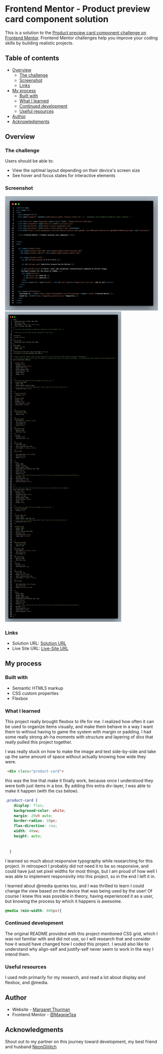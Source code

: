 # Frontend Mentor - Product preview card component solution

This is a solution to the [Product preview card component challenge on Frontend Mentor](https://www.frontendmentor.io/challenges/product-preview-card-component-GO7UmttRfa). Frontend Mentor challenges help you improve your coding skills by building realistic projects. 

## Table of contents

- [Overview](#overview)
  - [The challenge](#the-challenge)
  - [Screenshot](#screenshot)
  - [Links](#links)
- [My process](#my-process)
  - [Built with](#built-with)
  - [What I learned](#what-i-learned)
  - [Continued development](#continued-development)
  - [Useful resources](#useful-resources)
- [Author](#author)
- [Acknowledgments](#acknowledgments)

## Overview

### The challenge

Users should be able to:

- View the optimal layout depending on their device's screen size
- See hover and focus states for interactive elements

### Screenshot
![](./images/html.screenshot.png)
![](./images/css.screenshot.png)




### Links

- Solution URL: [Solution URL](https://github.com/MagpieTea/ProductReviewCard.git)
- Live Site URL: [Live-Site URL](https://magpietea.github.io/ProductReviewCard/)

## My process

### Built with

- Semantic HTML5 markup
- CSS custom properties
- Flexbox


### What I learned

This project really brought flexbox to life for me. I realized how often it can be used to organize items visually, and make them behave in a way I want them to without having to game the system with margin or padding. I had some really strong ah-ha moments with structure and layering of divs that really pulled this project together.

I was really stuck on how to make the image and text side-by-side and take up the same amount of space without actually knowing how wide they were. 
```html
 <div class="product-card">
```
this was the line that make it finally work, because once I understood they were both just items in a box. By adding this extra div-layer, I was able to make it happen (with the css below).
```css
.product-card {
    display: flex;
    background-color: white;
    margin: 20vh auto;
    border-radius: 10px;
    flex-direction: row;
    width: 40vw;
    height: auto;
    
         
  }
  ```

I learned so much about responsive typography while researching for this project. In retrospect I probably did not need it to be so responsive, and could have just set pixel widths for most things, but I am proud of how well I was able to implement responsivity into this project, so in the end I left it in.

I learned about @media queries too, and I was thrilled to learn I could change the view based on the device that was being used by the user! Of course I knew this was possible in theory, having experienced it as a user, but knowing the process by which it happens is awesome.

```css
@media (min-width: 800px){
```


### Continued development

The original README provided with this project mentioned CSS grid, which I was not familiar with and did not use, so I will research that and consider how it would have changed how I coded this project. I would also like to understand why align-self and justify-self never seem to work in the way I intend them. 

### Useful resources

I used mdn primarily for my research, and read a lot about display and flexbox, and @media.



## Author

- Website - [Margaret Thurman](https://magpietea.github.io/cv/)
- Frontend Mentor - [@MagpieTea](https://www.frontendmentor.io/profile/MagpieTea)



## Acknowledgments

Shout out to my partner on this journey toward development, my best friend and husband [NeonGliiitch](https://github.com/neonGliiitch)
